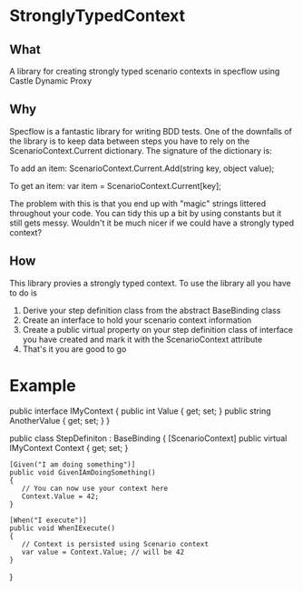 StronglyTypedContext
====================

## What

A library for creating strongly typed scenario contexts in specflow using Castle Dynamic Proxy

## Why

Specflow is a fantastic library for writing BDD tests.  One of the downfalls of the library is to keep data between steps you have to rely on the ScenarioContext.Current dictionary.  The signature of the dictionary is:

To add an item:
ScenarioContext.Current.Add(string key, object value);

To get an item:
var item = ScenarioContext.Current[key];

The problem with this is that you end up with "magic" strings littered throughout your code.  You can tidy this up a bit by using constants but it still gets messy.  Wouldn't it be much nicer if we could have a strongly typed context?

## How

This library provies a strongly typed context.  To use the library all you have to do is
1) Derive your step definition class from the abstract BaseBinding class
2) Create an interface to hold your scenario context information
3) Create a public virtual property on your step definition class of interface you have created and mark it with the ScenarioContext attribute
4) That's it you are good to go

Example
=======

public interface IMyContext
{
    public int Value { get; set; }
    public string AnotherValue { get; set; }
}

public class StepDefiniton : BaseBinding
{
    [ScenarioContext]
    public virtual IMyContext Context { get; set; }

    [Given("I am doing something")]
    public void GivenIAmDoingSomething()
    {
       // You can now use your context here
       Context.Value = 42;
    }
    
    [When("I execute")]
    public void WhenIExecute()
    {
       // Context is persisted using Scenario context
       var value = Context.Value; // will be 42
    }
}

